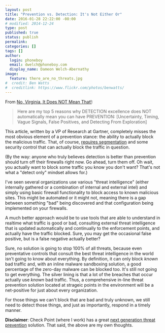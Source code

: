 ```yaml
---
layout: post
title: "Prevention vs. Detection: It's Not Either Or"
date: 2016-01-28 22:22:00 -08:00
# modified: 2014-12-24
type: post
published: true
status: publish
permalink: 
categories: []
tags: []
author:
  login: phoneboy
  email: dwelch@phoneboy.com
  display_name: Dameon Welch-Abernathy
image:
  feature: there_are_no_threats.jpg
#  credit: Ben Watts
#  creditlink: https://www.flickr.com/photos/benwatts/
---
```

From [No, Virginia, It Does NOT Mean That!](http://blogs.gartner.com/anton-chuvakin/2016/01/25/no-virginia-it-does-not-mean-that/): 

> Here are my top 5 reasons why DETECTION excellence does NOT automatically mean you can have PREVENTION: [Uncertainty, Timing, Vague Signals, False Positives, and Detecting From Exploration]

This article, written by a VP of Research at Gartner, completely misses the most obvious element of a prevention stance: the ability to actually block the malicious traffic. That, of course, [requires segmentation](/2015/08/06/all-the-security-tools-in-the-world-wont-help-if-you-dont-do-this/) and some security control that can actually block the traffic in question.

(By the way: anyone who truly believes detection is better than prevention should turn off their firewalls right now. Go ahead, turn them off. Oh wait, you actually want to block some traffic you know you don't want? That's not what a "detect only" mindset allows for.)

I've seen several organizations use various "threat intelligence" (either internally gathered or a combination of internal and external intel) and simply using basic firewall functionality to block access to known malicious sites. This might be automated or it might not, meaning there is a gap between something "bad" being discovered and that configuration being implemented on your firewalls.

A much better approach would be to use tools that are able to understand in realtime what traffic is good or bad, consulting external threat intelligence that is updated automatically and continually to the enforcement points, and actually have the traffic blocked. Sure, you may get the occasional false positive, but is a false negative actually better?

Sure, no solution is going to stop 100% of all threats, because even preventative controls that consult the best threat intelligence in the world isn't going to know about everything. By definition, it can only block *known* bad traffic and, with an inline malware sandboxing solution, a good percentage of the zero-day malware can be blocked too. It's still not going to get everything. The silver lining is that a lot of the breaches that occur actually use *known* bad traffic. Thus, a comprehensive in-line threat prevention solution located at strageic points in the environment will be a net-positive for just about every organization.

For those things we can't block that are bad and truly unknown, we still need to detect those things, and just as importantly, respond in a timely manner.

**Disclaimer**: Check Point (where I work) has a great [next generation threat prevention](http://www.checkpoint.com/products-solutions/threat-prevention/) solution. That said, the above are my own thoughts.


